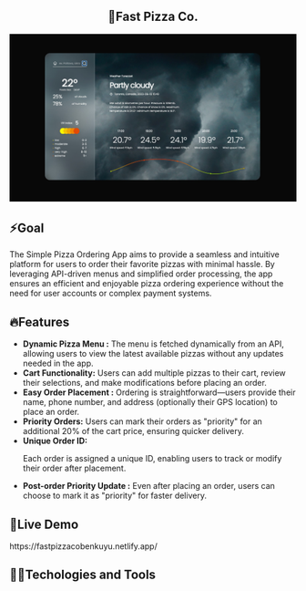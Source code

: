 <h2 align="center">🍕Fast Pizza Co.</h2>
<img src="https://github.com/dasha-musienko/weather-forecast/blob/main/src/img/gh_descr/cover.jpeg" alt="Cover image">
<h2>⚡️Goal</h2>
<p>The Simple Pizza Ordering App aims to provide a seamless and intuitive platform for users to order their favorite pizzas with minimal hassle. By leveraging API-driven menus and simplified order processing, the app ensures an efficient and enjoyable pizza ordering experience without the need for user accounts or complex payment systems.</p>

<h2>🔥Features</h2>
  <ul>
  <li>  
  <strong>Dynamic Pizza Menu :</strong>
The menu is fetched dynamically from an API, allowing users to view the latest available pizzas without any updates needed in the app.
</li>
<li>
<strong>Cart Functionality:</strong>
Users can add multiple pizzas to their cart, review their selections, and make modifications before placing an order.
</li>
<li><strong>Easy Order Placement :</strong>
Ordering is straightforward—users provide their name, phone number, and address (optionally their GPS location) to place an order.</li>

<li><strong>Priority Orders:</strong>
Users can mark their orders as "priority" for an additional 20% of the cart price, ensuring quicker delivery.</li>

<li>
<strong>Unique Order ID:</strong>

Each order is assigned a unique ID, enabling users to track or modify their order after placement.

</li>

<li> <strong>Post-order Priority Update :</strong>
Even after placing an order, users can choose to mark it as "priority" for faster delivery.</li>
    
  </ul>
    <h2>🔗Live Demo</h2>
https://fastpizzacobenkuyu.netlify.app/
  <h2>👩‍💻Techologies and Tools</h2>
